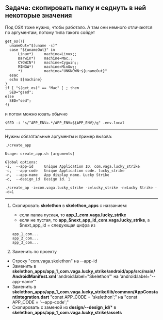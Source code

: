 ### 
Задача: скопировать папку и седнуть в ней некоторые значения
--- 

Под OSX тоже нужно, чтобы работало. А там они немного отличаются по аргументам, потому типа такого сойдет
```
get_os(){
  unameOut="$(uname -s)"
  case "${unameOut}" in
      Linux*)     machine=Linux;;
      Darwin*)    machine=Mac;;
      CYGWIN*)    machine=Cygwin;;
      MINGW*)     machine=MinGw;;
      *)          machine="UNKNOWN:${unameOut}"
  esac
  echo ${machine}
}
if [ "$(get_os)" == "Mac" ] ; then
  SED="gsed";
else
  SED="sed";
fi
```
и потом можно юзать обычно
```
$SED -i "s/^APP_ENV=.*/APP_ENV=${APP_ENV}/g" .env.local
```
 
---
Нужны обязятальные аргументы и пример вызова:
```
./create_app

Usage: create_app.sh [arguments]

Global options:
-i,  --app-id     Unique Application ID. com.vaga.lucky_strike
-c,  --app-code   Unique Application code. lucky_strike
-n,  --app-name   App display name. Lucky Strike
-d,  --design_id  Design id. 1

./create_ap -i=com.vaga.lucky_strike -c=lucky_strike -n=Lucky Strike --d=1

```
---
1. Скопировать **skelethon** в **skelethon_apps** с названием:
    - если папка пуская, то **app_1_com.vaga.lucky_strike**
    - если не пустая, то **app_$next_app_id_com.vaga.lucky_strike**, 
    а $next_app_id = следующая цифра из
     ```
    app_1_com...
    app_2_com...
    app_3_com...
    ```

2. Заменить по проекту
- Строку "com.vaga.skelethon" на --app-id
- Заменить в **skelethon_apps/app_1_com.vaga.lucky_strike/android/app/src/main/AndroidManifest.xml** 
'android:label="Skelethon"' на 'android:label="--app-name"'
- Заменить в **skelethon_apps/app_1_com.vaga.lucky_strike/lib/common/AppConstantIntegration.dart**
"const APP_CODE = 'skelethon';" на "const APP_CODE = '--app-code';"
- Скопировать с заменой из **design/--design_id/*** в **skelethon_apps/app_1_com.vaga.lucky_strike/assets** 

